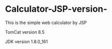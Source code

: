 # Calculator-JSP-version-
<p>This is the simple web calculator by JSP</p>
<p>TomCat version 8.5</p>
<p>JDK version 1.8.0_161</p>
